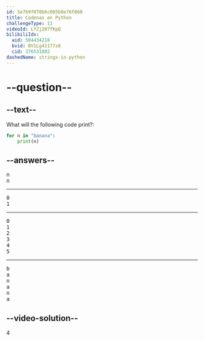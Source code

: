 ```yaml
---
id: 5e7b9f070b6c005b0e76f060
title: Cadenas en Python
challengeType: 11
videoId: LYZj207fKpQ
bilibiliIds:
  aid: 504434218
  bvid: BV1Lg41177s8
  cid: 376531802
dashedName: strings-in-python
---
```


# --question--

## --text--

What will the following code print?:

```python
for n in "banana":
    print(n)
```

## --answers--

<pre>
n
n
</pre>

---

<pre>
0
1
</pre>

---

<pre>
0
1
2
3
4
5
</pre>

---

<pre>
b
a
n
a
n
a
</pre>

## --video-solution--

4

